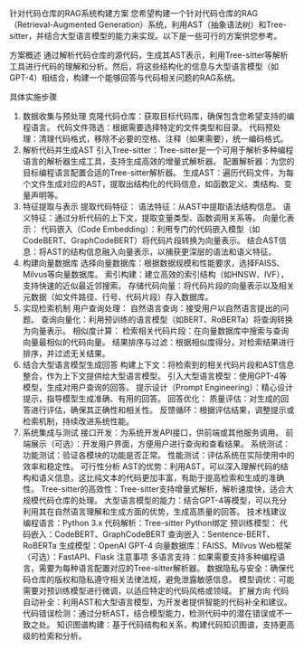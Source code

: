 针对代码仓库的RAG系统构建方案
您希望构建一个针对代码仓库的RAG（Retrieval-Augmented Generation）系统，利用AST（抽象语法树）和Tree-sitter，并结合大型语言模型的能力来实现。以下是一些可行的方案供您参考。

方案概述
通过解析代码仓库的源代码，生成其AST表示，利用Tree-sitter等解析工具进行代码的理解和分析。然后，将这些结构化的信息与大型语言模型（如GPT-4）相结合，构建一个能够回答与代码相关问题的RAG系统。

具体实施步骤
1. 数据收集与预处理
克隆代码仓库：获取目标代码库，确保包含您希望支持的编程语言。
代码文件筛选：根据需要选择特定的文件类型和目录。
代码预处理：清理代码格式，移除不必要的空格、注释（如果需要），统一编码格式。
2. 解析代码并生成AST
引入Tree-sitter：Tree-sitter是一个可用于解析多种编程语言的解析器生成工具，支持生成高效的增量式解析器。
配置解析器：为您的目标编程语言配置合适的Tree-sitter解析器。
生成AST：遍历代码文件，为每个文件生成对应的AST，提取出结构化的代码信息，如函数定义、类结构、变量声明等。
3. 特征提取与表示
提取代码特征：
语法特征：从AST中提取语法结构信息。
语义特征：通过分析代码的上下文，提取变量类型、函数调用关系等。
向量化表示：
代码嵌入（Code Embedding）：利用专门的代码嵌入模型（如CodeBERT、GraphCodeBERT）将代码片段转换为向量表示。
结合AST信息：将AST的结构信息融入向量表示，以捕获更深层的语法和语义特征。
4. 构建向量数据库
选择向量数据库：根据数据规模和性能要求，选择FAISS、Milvus等向量数据库。
索引构建：建立高效的索引结构（如HNSW、IVF），支持快速的近似最近邻搜索。
存储代码向量：将代码片段的向量表示以及相关元数据（如文件路径、行号、代码片段）存入数据库。
5. 实现检索机制
用户查询处理：
自然语言查询：接受用户以自然语言提出的问题。
查询向量化：利用预训练的语言模型（如BERT、RoBERTa）将查询转换为向量表示。
相似度计算：
检索相关代码片段：在向量数据库中搜索与查询向量最相似的代码向量。
结果排序与过滤：根据相似度得分，对检索结果进行排序，并过滤无关结果。
6. 结合大型语言模型生成回答
构建上下文：将检索到的相关代码片段和AST信息整合，作为上下文提供给大型语言模型。
引入大型语言模型：使用GPT-4等模型，生成对用户查询的回答。
提示设计（Prompt Engineering）：精心设计提示，指导模型生成准确、有用的回答。
回答优化：
质量评估：对生成的回答进行评估，确保其正确性和相关性。
反馈循环：根据评估结果，调整提示或检索机制，持续改进系统性能。
7. 系统集成与测试
接口开发：为系统开发API接口，供前端或其他服务调用。
前端展示（可选）：开发用户界面，方便用户进行查询和查看结果。
系统测试：
功能测试：验证各模块的功能是否正常。
性能测试：评估系统在实际使用中的效率和稳定性。
可行性分析
AST的优势：利用AST，可以深入理解代码的结构和语义信息，这比纯文本的代码更加丰富，有助于提高检索和生成的准确性。
Tree-sitter的高效性：Tree-sitter支持增量式解析，解析速度快，适合大规模代码仓库的处理。
大型语言模型的能力：结合GPT-4等模型，可以充分利用其在自然语言理解和生成方面的优势，生成高质量的回答。
技术栈建议
编程语言：Python 3.x
代码解析：Tree-sitter Python绑定
预训练模型：
代码嵌入：CodeBERT、GraphCodeBERT
查询嵌入：Sentence-BERT、RoBERTa
生成模型：OpenAI GPT-4
向量数据库：FAISS、Milvus
Web框架（可选）：FastAPI、Flask
注意事项
多语言支持：如果需要支持多种编程语言，需要为每种语言配置对应的Tree-sitter解析器。
数据隐私与安全：确保代码仓库的版权和隐私遵守相关法律法规，避免泄露敏感信息。
模型调优：可能需要对预训练模型进行微调，以适应特定的代码风格或领域。
扩展方向
代码自动补全：利用AST和大型语言模型，为开发者提供智能的代码补全和建议。
代码错误检测：通过分析AST，结合模型能力，检测代码中的潜在错误或不一致之处。
知识图谱构建：基于代码结构和关系，构建代码知识图谱，支持更高级的检索和分析。